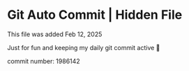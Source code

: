 # Git Auto Commit | Hidden File

This file was added Feb 12, 2025

Just for fun and keeping my daily git commit active 🤪

commit number: 1986142
